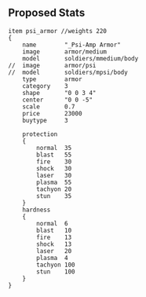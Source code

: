 ## Proposed Stats

    item psi_armor //weights 220
    {
        name        "_Psi-Amp Armor"
        image       armor/medium
        model       soldiers/mmedium/body
    //  image       armor/psi
    //  model       soldiers/mpsi/body
        type        armor
        category    3
        shape       "0 0 3 4"
        center      "0 0 -5"
        scale       0.7
        price       23000
        buytype     3

        protection
        {
            normal  35
            blast   55
            fire    30
            shock   30
            laser   30
            plasma  55
            tachyon 20
            stun    35
        }
        hardness
        {
            normal  6
            blast   10
            fire    13
            shock   13
            laser   20
            plasma  4
            tachyon 100
            stun    100
        }
    }